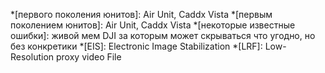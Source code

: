 *[первого поколения юнитов]: Air Unit, Caddx Vista
*[первым поколением юнитов]: Air Unit, Caddx Vista
*[некоторые известные ошибки]: живой мем DJI за которым может скрываться что угодно, но без конкретики
*[EIS]: Electronic Image Stabilization
*[LRF]: Low-Resolution proxy video File